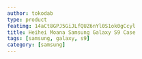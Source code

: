 ```yaml
---
author: tokodab
type: product
featimg: 14aCt8GPJ5GiJLfQUZ6nYl0S1ok0gCcyl
title: Heihei Moana Samsung Galaxy S9 Case
tags: [samsung, galaxy, s9]
category: [samsung]
---
```

